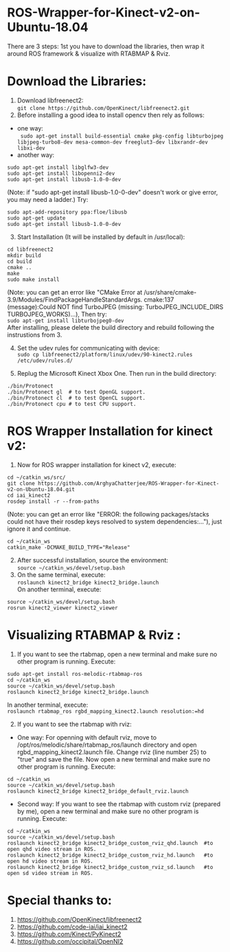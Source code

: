 # ROS-Wrapper-for-Kinect-v2-on-Ubuntu-18.04
There are 3 steps: 1st you have to download the libraries, then wrap it around ROS framework & visualize with RTABMAP & Rviz.
# Download the Libraries:
1. Download libfreenect2:<br>
```git clone https://github.com/OpenKinect/libfreenect2.git```
2. Before installing a good idea to install opencv then rely as follows:
- one way: <br>
``` sudo apt-get install build-essential cmake pkg-config libturbojpeg libjpeg-turbo8-dev mesa-common-dev freeglut3-dev libxrandr-dev libxi-dev```
- another way:
```
sudo apt-get install libglfw3-dev
sudo apt-get install libopenni2-dev
sudo apt-get install libusb-1.0-0-dev
```
(Note: if "sudo apt-get install libusb-1.0-0-dev" doesn't work or give error, you may need a ladder.) Try:
```
sudo apt-add-repository ppa:floe/libusb
sudo apt-get update
sudo apt-get install libusb-1.0-0-dev
```
3. Start Installation (It will be installed by default in /usr/local):
```
cd libfreenect2
mkdir build 
cd build
cmake ..
make
sudo make install
```
(Note: you can get an error like "CMake Error at /usr/share/cmake-3.9/Modules/FindPackageHandleStandardArgs. cmake:137 (message):Could NOT find TurboJPEG (missing: TurboJPEG_INCLUDE_DIRS TURBOJPEG_WORKS)...), Then try: <br>
```sudo apt-get install libturbojpeg0-dev``` <br>
After installing, please delete the build directory and rebuild following the instrustions from 3. <br>

4. Set the udev rules for communicating with device: <br>
```sudo cp libfreenect2/platform/linux/udev/90-kinect2.rules /etc/udev/rules.d/``` <br>

5. Replug the Microsoft Kinect Xbox One. Then run in the build directory:
```
./bin/Protonect
./bin/Protonect gl  # to test OpenGL support.
./bin/Protonect cl  # to test OpenCL support.
./bin/Protonect cpu # to test CPU support.
```
# ROS Wrapper Installation for kinect v2:
1. Now for ROS wrapper installation for kinect v2, execute:
```
cd ~/catkin_ws/src/
git clone https://github.com/ArghyaChatterjee/ROS-Wrapper-for-Kinect-v2-on-Ubuntu-18.04.git
cd iai_kinect2
rosdep install -r --from-paths 
```

(Note: you can get an error like "ERROR: the following packages/stacks could not have their rosdep keys resolved to system dependencies:..."), just ignore it and continue. <br>
```
cd ~/catkin_ws
catkin_make -DCMAKE_BUILD_TYPE="Release"
```
2. After successful installation, source the environment: <br>
```source ~/catkin_ws/devel/setup.bash``` <br> 
3. On the same terminal, execute: <br>
```roslaunch kinect2_bridge kinect2_bridge.launch``` <br>
On another terminal, execute: <br>
```
source ~/catkin_ws/devel/setup.bash
rosrun kinect2_viewer kinect2_viewer
``` 
# Visualizing RTABMAP & Rviz : 
1. If you want to see the rtabmap, open a new terminal and make sure no other program is running. Execute:
```
sudo apt-get install ros-melodic-rtabmap-ros
cd ~/catkin_ws
source ~/catkin_ws/devel/setup.bash
roslaunch kinect2_bridge kinect2_bridge.launch
```
In another terminal, execute: <br>
```roslaunch rtabmap_ros rgbd_mapping_kinect2.launch resolution:=hd``` <br>

2. If you want to see the rtabmap with rviz:
- One way:
For openning with default rviz, move to /opt/ros/melodic/share/rtabmap_ros/launch directory and open rgbd_mapping_kinect2.launch file. Change rviz (line number 25) to "true" and save the file. Now open a new terminal and make sure no other program is running. Execute:
```
cd ~/catkin_ws
source ~/catkin_ws/devel/setup.bash
roslaunch kinect2_bridge kinect2_bridge_default_rviz.launch
``` 
- Second way: 
If you want to see the rtabmap with custom rviz (prepared by me), open a new terminal and make sure no other program is running. Execute:
```
cd ~/catkin_ws
source ~/catkin_ws/devel/setup.bash
roslaunch kinect2_bridge kinect2_bridge_custom_rviz_qhd.launch  #to open qhd video stream in ROS.
roslaunch kinect2_bridge kinect2_bridge_custom_rviz_hd.launch   #to open hd video stream in ROS.
roslaunch kinect2_bridge kinect2_bridge_custom_rviz_sd.launch   #to open sd video stream in ROS.
```
# Special thanks to:
1. https://github.com/OpenKinect/libfreenect2
2. https://github.com/code-iai/iai_kinect2
3. https://github.com/Kinect/PyKinect2
4. https://github.com/occipital/OpenNI2





